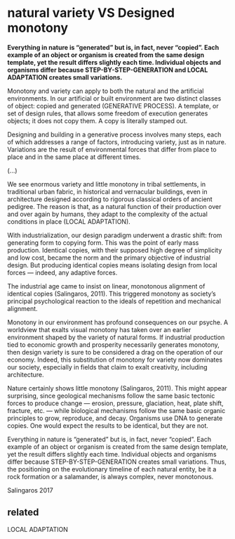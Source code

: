 # natural variety VS Designed monotony  

**Everything in nature is “generated” but is, in fact, never “copied”. Each example of an object or organism is created from the same design template, yet the result differs slightly each time. Individual objects and organisms differ because STEP-BY-STEP-GENERATION and LOCAL ADAPTATION creates small variations.**

Monotony and variety can apply to both the natural and the artificial environments. In our artificial or built environment are two distinct classes of object: copied and generated (GENERATIVE PROCESS). A template, or set of design rules, that allows some freedom of execution generates objects; it does not copy them. A copy is literally stamped out.

Designing and building in a generative process involves many steps, each of which addresses a range of factors, introducing variety, just as in nature. Variations are the result of environmental forces that differ from place to place and in the same place at different times.

(...)

We see enormous variety and little monotony in tribal settlements, in traditional urban fabric, in historical and
vernacular buildings, even in architecture designed according to rigorous classical orders of ancient pedigree. The reason is that, as a natural function of their production over and over again by humans, they adapt to the complexity of the actual conditions in place (LOCAL ADAPTATION).

With industrialization, our design paradigm underwent a drastic shift: from generating form to copying form. This was the point of early mass production. Identical copies, with their supposed high degree of simplicity and low cost, became the norm and the primary objective of industrial design. But producing identical copies means isolating design from local forces — indeed, any adaptive forces.

The industrial age came to insist on linear, monotonous alignment of identical copies (Salingaros, 2011). This triggered monotony as society’s principal psychological reaction to the ideals of repetition and mechanical alignment.

Monotony in our environment has profound consequences on our psyche. A worldview that exalts visual monotony has taken over an earlier environment shaped by the variety of natural forms. If industrial production tied to economic
growth and prosperity necessarily generates monotony, then design variety is sure to be considered a drag on the operation of our economy. Indeed, this substitution of monotony for variety now dominates our society, especially in fields that claim to exalt creativity, including architecture.

Nature certainly shows little monotony (Salingaros, 2011). This might appear surprising, since geological mechanisms follow the same basic tectonic forces to produce change — erosion, pressure, glaciation, heat, plate shift, fracture, etc. — while biological mechanisms follow the same basic organic principles to grow, reproduce, and decay. Organisms use DNA to generate copies. One would expect the results to be identical, but they are not.

Everything in nature is “generated” but is, in fact, never “copied”. Each example of an object or organism is created from the same design template, yet the result differs slightly each time. Individual objects and organisms differ because STEP-BY-STEP-GENERATION creates small variations. Thus, the positioning on the evolutionary timeline of each natural entity, be it a rock formation or a salamander, is always complex, never monotonous.

Salingaros 2017

## related

LOCAL ADAPTATION
